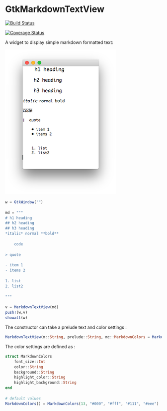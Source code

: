 # GtkMarkdownTextView

[![Build Status](https://travis-ci.org/jonathanBieler/GtkMarkdownTextView.jl.svg?branch=master)](https://travis-ci.org/jonathanBieler/GtkMarkdownTextView.jl)

[![Coverage Status](https://coveralls.io/repos/jonathanBieler/GtkMarkdownTextView.jl/badge.svg?branch=master&service=github)](https://coveralls.io/github/jonathanBieler/GtkMarkdownTextView.jl?branch=master)

A widget to display simple markdown formatted text:

![screenshot](assets/GtkMarkdownTextView.png)

```julia
w = GtkWindow("")

md = """
# h1 heading
## h2 heading
## h3 heading
*italic* normal **bold**

    code

> quote

- item 1
- items 2

1. list
2. list2

"""

v = MarkdownTextView(md)
push!(w,v)
showall(w)
```

The constructor can take a prelude text and color settings :

```julia
MarkdownTextView(m::String, prelude::String, mc::MarkdownColors = MarkdownColors())
```

The color settings are defined as :

```julia
struct MarkdownColors
    font_size::Int
    color::String
    background::String
    highlight_color::String
    highlight_background::String
end

# default values
MarkdownColors() = MarkdownColors(13, "#000", "#fff", "#111", "#eee")

```
